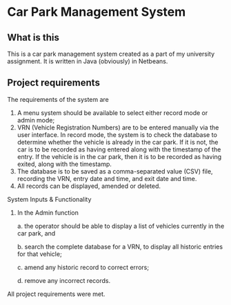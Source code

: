 # Car Park Management System

## What is this
This is a car park management system created as a part of my university assignment. It is written in Java (obviously) in Netbeans.

## Project requirements
The requirements of the system are

1.	A menu system should be available to select either record mode or admin mode;
2.	VRN (Vehicle Registration Numbers) are to be entered manually via the user interface. In record mode, the system is to check the database to determine whether the vehicle is already in the car park. If it is not, the car is to be recorded as having entered along with the timestamp of the entry. If the vehicle is in the car park, then it is to be recorded as having exited, along with the timestamp.
3.	The database is to be saved as a comma-separated value (CSV) file, recording the VRN, entry date and time, and exit date and time.
4.	All records can be displayed, amended or deleted.

System Inputs & Functionality

1.	In the Admin function 

    a.	the operator should be able to display a list of vehicles currently in the car park, and

    b.	search the complete database for a VRN, to display all historic entries for that vehicle;

    c.	amend any historic record to correct errors;

    d.	remove any incorrect records.

All project requirements were met.